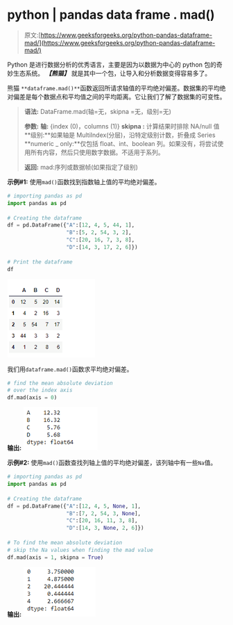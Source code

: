 # python | pandas data frame . mad()

> 原文:[https://www.geeksforgeeks.org/python-pandas-dataframe-mad/](https://www.geeksforgeeks.org/python-pandas-dataframe-mad/)

Python 是进行数据分析的优秀语言，主要是因为以数据为中心的 python 包的奇妙生态系统。 ***【熊猫】*** 就是其中一个包，让导入和分析数据变得容易多了。

熊猫 `**dataframe.mad()**`函数返回所请求轴值的平均绝对偏差。数据集的平均绝对偏差是每个数据点和平均值之间的平均距离。它让我们了解了数据集的可变性。

> **语法:** DataFrame.mad(轴=无，skipna =无，级别=无)
> 
> **参数:**
> **轴:** {index (0)，columns (1)}
> **skipna :** 计算结果时排除 NA/null 值
> **级别:**如果轴是 MultiIndex(分层)，沿特定级别计数，折叠成 Series
> **numeric _ only:**仅包括 float、int、boolean 列。如果没有，将尝试使用所有内容，然后只使用数字数据。不适用于系列。
> 
> **返回:** mad:序列或数据帧(如果指定了级别)

**示例#1:** 使用`mad()`函数找到指数轴上值的平均绝对偏差。

```py
# importing pandas as pd
import pandas as pd

# Creating the dataframe 
df = pd.DataFrame({"A":[12, 4, 5, 44, 1],
                   "B":[5, 2, 54, 3, 2], 
                   "C":[20, 16, 7, 3, 8],
                   "D":[14, 3, 17, 2, 6]})

# Print the dataframe
df
```

![](img/06fb933825fd3c59f9328866de87d49e.png)

我们用`dataframe.mad()`函数求平均绝对偏差。

```py
# find the mean absolute deviation 
# over the index axis
df.mad(axis = 0)
```

**输出:**
![](img/64e73cd0322e0cc672fb0bcad4243e61.png)

**示例#2:** 使用`mad()`函数查找列轴上值的平均绝对偏差，该列轴中有一些`Na`值。

```py
# importing pandas as pd
import pandas as pd

# Creating the dataframe 
df = pd.DataFrame({"A":[12, 4, 5, None, 1],
                   "B":[7, 2, 54, 3, None],
                   "C":[20, 16, 11, 3, 8], 
                   "D":[14, 3, None, 2, 6]})

# To find the mean absolute deviation
# skip the Na values when finding the mad value
df.mad(axis = 1, skipna = True)
```

**输出:**
![](img/19ec2368608bfefeaf368814ac24440a.png)